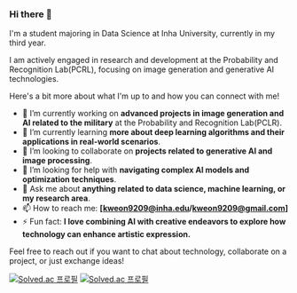### Hi there 👋

<!--
**GitSummin/GitSummin** is a ✨ _special_ ✨ repository because its `README.md` (this file) appears on your GitHub profile.
-->

I'm a student majoring in Data Science at Inha University, currently in my third year. 

I am actively engaged in research and development at the Probability and Recognition Lab(PCRL), focusing on image generation and generative AI technologies. 

Here's a bit more about what I'm up to and how you can connect with me!

- 🔭 I’m currently working on **advanced projects in image generation and AI related to the military** at the Probability and Recognition Lab(PCLR).
- 🌱 I’m currently learning **more about deep learning algorithms and their applications in real-world scenarios**.
- 👯 I’m looking to collaborate on **projects related to generative AI and image processing**.
- 🤔 I’m looking for help with **navigating complex AI models and optimization techniques**.
- 💬 Ask me about **anything related to data science, machine learning, or my research area**.
- 📫 How to reach me: **[kweon9209@inha.edu/kweon9209@gmail.com]**
- ⚡ Fun fact: **I love combining AI with creative endeavors to explore how technology can enhance artistic expression.**

Feel free to reach out if you want to chat about technology, collaborate on a project, or just exchange ideas!

[![Solved.ac 프로필](http://mazassumnida.wtf/api/v2/generate_badge?boj={GitSummin})](https://solved.ac/{GitSummin})
[![Solved.ac
프로필](http://mazassumnida.wtf/api/mini/generate_badge?boj={GitSummin})](https://solved.ac/{GitSummin})
